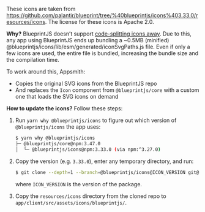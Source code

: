 These icons are taken from https://github.com/palantir/blueprint/tree/%40blueprintjs/icons%403.33.0/resources/icons. The license for these icons is Apache 2.0.

**Why?** BlueprintJS doesn’t support [code-splitting icons away](https://github.com/palantir/blueprint/issues/2193). Due to this, any app using BlueprintJS ends up bundling a ~0.5MB (minified) @blueprintjs/icons/lib/esm/generated/iconSvgPaths.js file. Even if only a few icons are used, the entire file is bundled, increasing the bundle size and the compilation time.

To work around this, Appsmith:
- Copies the original SVG icons from the BlueprintJS repo
- And replaces the `Icon` component from `@blueprintjs/core` with a custom one that loads the SVG icons on demand

**How to update the icons?** Follow these steps:

1. Run `yarn why @blueprintjs/icons` to figure out which version of `@blueprintjs/icons` the app uses:

    ```bash
    $ yarn why @blueprintjs/icons
    ├─ @blueprintjs/core@npm:3.47.0
    │  └─ @blueprintjs/icons@npm:3.33.0 (via npm:^3.27.0)
    ```

2. Copy the version (e.g. `3.33.0`), enter any temporary directory, and run:

    ```bash
    $ git clone --depth=1 --branch=@blueprintjs/icons@ICON_VERSION git@github.com:palantir/blueprint.git
    ```

    where `ICON_VERSION` is the version of the package.

3. Copy the `resources/icons` directory from the cloned repo to `app/client/src/assets/icons/blueprintjs/`.